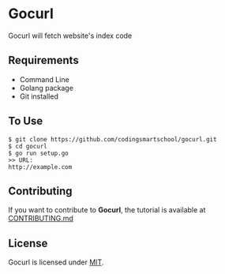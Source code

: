 # Gocurl
Gocurl will fetch website's index code

## Requirements
* Command Line
* Golang package
* Git installed

## To Use
```shell
$ git clone https://github.com/codingsmartschool/gocurl.git
$ cd gocurl
$ go run setup.go
>> URL:
http://example.com
```

## Contributing
If you want to contribute to **Gocurl**, the tutorial is available at [CONTRIBUTING.md](CONTRIBUTING.md)
## License
Gocurl is licensed under [MIT](https://github.com/codingsmartschool/gocurl/blob/master/LICENSE).
